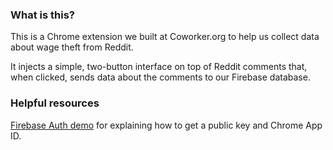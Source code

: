 ### What is this?
This is a Chrome extension we built at Coworker.org to help us collect data about wage theft from Reddit.

It injects a simple, two-button interface on top of Reddit comments that, when clicked, sends data about the comments to our Firebase database.

### Helpful resources
[Firebase Auth demo](https://github.com/firebase/quickstart-js/tree/master/auth/chromextension) for explaining how to get a public key and Chrome App ID.
